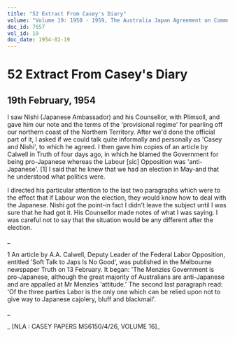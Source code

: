 ```yaml
---
title: "52 Extract From Casey's Diary"
volume: "Volume 19: 1950 - 1959, The Australia Japan Agreement on Commerce"
doc_id: 7657
vol_id: 19
doc_date: 1954-02-19
---
```


# 52 Extract From Casey's Diary

## 19th February, 1954

I saw Nishi (Japanese Ambassador) and his Counsellor, with Plimsoll, and gave him our note and the terms of the 'provisional regime' for pearling off our northern coast of the Northern Territory. After we'd done the official part of it, I asked if we could talk quite informally and personally as 'Casey and Nishi', to which he agreed. I then gave him copies of an article by Calwell in Truth of four days ago, in which he blamed the Government for being pro-Japanese whereas the Labour [sic] Opposition was 'anti-Japanese'. [1] I said that he knew that we had an election in May-and that he understood what politics were.

I directed his particular attention to the last two paragraphs which were to the effect that if Labour won the election, they would know how to deal with the Japanese. Nishi got the point-in fact I didn't leave the subject until I was sure that he had got it. His Counsellor made notes of what I was saying. I was careful not to say that the situation would be any different after the election.

_

1 An article by A.A. Calwell, Deputy Leader of the Federal Labor Opposition, entitled 'Soft Talk to Japs Is No Good', was published in the Melbourne newspaper Truth on 13 February. It began: 'The Menzies Government is pro-Japanese, although the great majority of Australians are anti-Japanese and are appalled at Mr Menzies 'attitude.' The second last paragraph read: 'Of the three parties Labor is the only one which can be relied upon not to give way to Japanese cajolery, bluff and blackmail'.

_

_ [NLA : CASEY PAPERS MS6150/4/26, VOLUME 16]_
